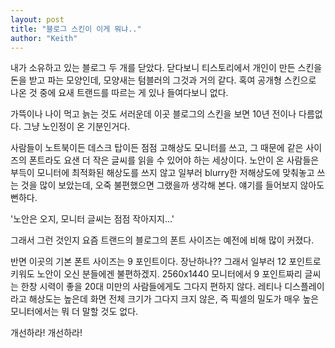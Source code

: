```yaml
---
layout: post
title: "블로그 스킨이 이게 뭐냐.."
author: "Keith"
---
```



내가 소유하고 있는 블로그 두 개를 닫았다. 닫다보니 티스토리에서 개인이 만든 스킨을 돈을 받고 파는 모양인데, 모양새는 텀블러의 그것과 거의 같다. 혹여 공개형 스킨으로 나온 것 중에 요새 트랜드를 따르는 게 있나 들여다보니 없다.




가뜩이나 나이 먹고 늙는 것도 서러운데 이곳 블로그의 스킨을 보면 10년 전이나 다름없다. 그냥 노인정이 온 기분인거다. 




사람들이 노트북이든 데스크 탑이든 점점 고해상도 모니터를 쓰고, 그 때문에 같은 사이즈의 폰트라도 요샌 더 작은 글씨를 읽을 수 있어야 하는 세상이다. 노안이 온 사람들은 부득이 모니터에 최적화된 해상도를 쓰지 않고 일부러 blurry한 저해상도에 맞춰놓고 쓰는 것을 많이 보았는데, 오죽 불편했으면 그랬을까 생각해 본다. 얘기를 들어보지 않아도 뻔하다.




'노안은 오지, 모니터 글씨는 점점 작아지지...'




그래서 그런 것인지 요즘 트랜드의 블로그의 폰트 사이즈는 예전에 비해 많이 커졌다. 




반면 이곳의 기본 폰트 사이즈는 9 포인트이다. 장난하나?? 그래서 일부러 12 포인트로 키워도 노안이 오신 분들에겐 불편하겠지. 2560x1440 모니터에서 9 포인트짜리 글씨는 한창 시력이 좋을 20대 미만의 사람들에게도 그다지 편하지 않다. 레티나 디스플레이라고 해상도는 높은데 화면 전체 크기가 그다지 크지 않은, 즉 픽셀의 밀도가 매우 높은 모니터에서는 뭐 더 말할 것도 없다.




개선하라! 개선하라!


